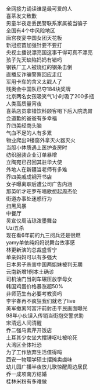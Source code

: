 全网接力诵读谁是最可爱的人  
喜茶发文致歉  
男童半夜走丢民警联系家属被当骗子  
全国有4个中风险地区  
唐宫夜宴中国女团天花板  
新冠疫苗加强针要不要打  
央视主播说漂亮国这事干得可真不漂亮  
孩子先天缺陷妈妈有错吗  
钢铁厂工人被烧红的钢条击倒  
直播反诈骗警察回应走红  
军用卡车的含义太戳人了  
残奥会中国队已夺184块奖牌  
北京两名女孩吸笑气1小时吸了200多瓶  
人类高质量宵夜  
喜茶店员拿错饮料顾客喝下后入院洗胃  
会道歉的爸爸有多幸福  
乔四美经商头脑  
气血不足的人有多累  
物业爬出9楼窗外拿灭火器灭火  
当胆小体质遇上医护查房时  
纺织服装企业订单暴增  
立陶宛已召回其驻华大使  
外地人在新疆当老师有多难  
乔四美戚成钢开书店  
女子曝离职后遭公司广告内涵  
那英听才旺罗布唱歌想起周杰伦  
街道办事处迷惑行为  
扫黑风暴  
中餐厅  
吴宣仪周洁琼泼墨舞台  
Uzi五杀  
现在看6年前的九三阅兵还是很燃  
yamy单依纯妈妈说舞台故事感  
林更新演的总裁盛哲宁  
单亲妈妈可以有多强大  
日本男子杀害中国两姐妹被判无期  
云南新增1例本土确诊  
司机油门当刹车碾压放学母女  
韩国鸡蛋价格暴涨超50%  
非师范生有必要考教资吗  
李宇春再不疯狂我们就老了live  
美军撤离阿富汗前射击平民画面曝光  
98年小伙误入传销当街抱交警求助  
宋清远人间清醒  
乔二强马素芹开饭店  
土耳其少女坐大摆锤呕吐被呛死  
大湾区全体社恐  
为了工作放弃生活值得吗  
西安一物理学硕士摆摊卖卤味  
幼儿园广播半夜放儿歌惊醒周边居民  
乔一成项南方结婚  
桂林米粉有多难做  
